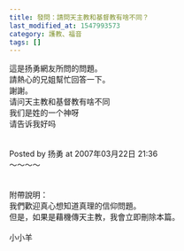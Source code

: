 ```yaml
---
title: 發問：請問天主教和基督教有啥不同？
last_modified_at: 1547993573
category: 護教、福音
tags: []
---
```


這是扬勇網友所問的問題。<br>請熱心的兄姐幫忙回答一下。<br>謝謝。<br><!--more-->请问天主教和基督教有啥不同<br>我们是姓的一个神呀<br>请告诉我好吗<br><br><br>Posted by 扬勇 at 2007年03月22日 21:36 <br>～～～～<br><br><br>附帶說明：<br>我們歡迎真心想知道真理的信仰問題。<br>但是，如果是藉機傳天主教，我會立即刪除本篇。<br><br>小小羊<br>
